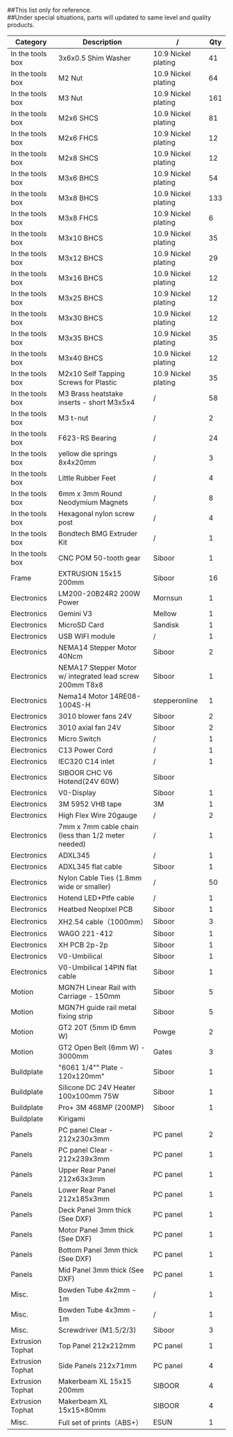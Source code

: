 ##This list only for reference.  
##Under special situations, parts will updated to same level and quality products.

| Category         | Description                                              | /                   | Qty |
|------------------|----------------------------------------------------------|---------------------|-----|
| In the tools box | 3x6x0.5 Shim Washer                                      | 10.9 Nickel plating | 41  |
| In the tools box | M2 Nut                                                   | 10.9 Nickel plating | 64  |
| In the tools box | M3 Nut                                                   | 10.9 Nickel plating | 161 |
| In the tools box | M2x6 SHCS                                                | 10.9 Nickel plating | 81  |
| In the tools box | M2x6 FHCS                                                | 10.9 Nickel plating | 12  |
| In the tools box | M2x8 SHCS                                                | 10.9 Nickel plating | 12  |
| In the tools box | M3x6 BHCS                                                | 10.9 Nickel plating | 54  |
| In the tools box | M3x8 BHCS                                                | 10.9 Nickel plating | 133 |
| In the tools box | M3x8 FHCS                                                | 10.9 Nickel plating | 6   |
| In the tools box | M3x10 BHCS                                               | 10.9 Nickel plating | 35  |
| In the tools box | M3x12 BHCS                                               | 10.9 Nickel plating | 29  |
| In the tools box | M3x16 BHCS                                               | 10.9 Nickel plating | 12  |
| In the tools box | M3x25 BHCS                                               | 10.9 Nickel plating | 12  |
| In the tools box | M3x30 BHCS                                               | 10.9 Nickel plating | 12  |
| In the tools box | M3x35 BHCS                                               | 10.9 Nickel plating | 35  |
| In the tools box | M3x40 BHCS                                               | 10.9 Nickel plating | 12  |
| In the tools box | M2x10 Self Tapping Screws for Plastic                    | 10.9 Nickel plating | 35  |
| In the tools box | M3 Brass heatstake inserts - short M3x5x4                | /                   | 58  |
| In the tools box | M3 t-nut                                                 | /                   | 2   |
| In the tools box | F623-RS Bearing                                          | /                   | 24  |
| In the tools box | yellow die springs 8x4x20mm                              | /                   | 3   |
| In the tools box | Little Rubber Feet                                       | /                   | 4   |
| In the tools box | 6mm x 3mm Round Neodymium Magnets                        | /                   | 8   |
| In the tools box | Hexagonal nylon screw post                               | /                   | 4   |
| In the tools box | Bondtech BMG Extruder Kit                                | /                   | 1   |
| In the tools box | CNC POM 50-tooth gear                                    | Siboor              | 1   |
| Frame            | EXTRUSION 15x15 200mm                                    | Siboor              | 16  |
| Electronics      | LM200-20B24R2 200W Power                                 | Mornsun             | 1   |
| Electronics      | Gemini V3                                                | Mellow              | 1   |
| Electronics      | MicroSD Card                                             | Sandisk             | 1   |
| Electronics      | USB WIFI module                                          | /                   | 1   |
| Electronics      | NEMA14 Stepper Motor 40Ncm                               | Siboor              | 2   |
| Electronics      | NEMA17 Stepper Motor w/ integrated lead screw 200mm T8x8 | Siboor              | 1   |
| Electronics      | Nema14 Motor 14RE08-1004S-H                              | stepperonline       | 1   |
| Electronics      | 3010 blower fans 24V                                     | Siboor              | 2   |
| Electronics      | 3010 axial fan 24V                                       | Siboor              | 2   |
| Electronics      | Micro Switch                                             | /                   | 1   |
| Electronics      | C13 Power Cord                                           | /                   | 1   |
| Electronics      | IEC320 C14 inlet                                         | /                   | 1   |
| Electronics      | SIBOOR CHC V6 Hotend(24V 60W)                            | Siboor              |     |
| Electronics      | V0-Display                                               | Siboor              | 1   |
| Electronics      | 3M 5952 VHB tape                                         | 3M                  | 1   |
| Electronics      | High Flex Wire 20gauge                                   | /                   | 2   |
| Electronics      | 7mm x 7mm cable chain (less than 1/2 meter needed)       | /                   | 1   |
| Electronics      | ADXL345                                                  | /                   | 1   |
| Electronics      | ADXL345 flat cable                                       | Siboor              | 1   |
| Electronics      | Nylon Cable Ties (1.8mm wide or smaller)                 | /                   | 50  |
| Electronics      | Hotend LED+Ptfe cable                                    | /                   | 1   |
| Electronics      | Heatbed Neoplxel PCB                                     | Siboor              | 1   |
| Electronics      | XH2.54 cable（1000mm）                                   | Siboor              | 3   
| Electronics      | WAGO 221-412                                             | Siboor              | 1   |
| Electronics      | XH PCB 2p-2p                                             | Siboor              | 1   |
| Electronics      | V0-Umbilical                                             | Siboor              | 1   |
| Electronics      | V0-Umbilical  14PIN flat cable                           | Siboor              | 1   |
| Motion           | MGN7H Linear Rail with Carriage - 150mm                  | Siboor              | 5   |
| Motion           | MGN7H guide rail metal fixing strip                      | Siboor              | 5   |
| Motion           | GT2 20T (5mm ID 6mm W)                                   | Powge               | 2   |
| Motion           | GT2 Open Belt (6mm W) - 3000mm                           | Gates               | 3   |
| Buildplate       | "6061 1/4"" Plate - 120x120mm"                           | Siboor              | 1   |
| Buildplate       | Silicone DC 24V Heater 100x100mm 75W                     | Siboor              | 1   |
| Buildplate       | Pro+ 3M 468MP (200MP)                                    | Siboor              | 1   |
| Buildplate       | Kirigami                                                 |                     |     |
| Panels           | PC panel Clear - 212x230x3mm                             | PC panel            | 2   |
| Panels           | PC panel Clear - 212x239x3mm                             | PC panel            | 1   |
| Panels           | Upper Rear Panel 212x63x3mm                              | PC panel            | 1   |
| Panels           | Lower Rear Panel 212x185x3mm                             | PC panel            | 1   |
| Panels           | Deck Panel 3mm thick (See DXF)                           | PC panel            | 1   |
| Panels           | Motor Panel 3mm thick (See DXF)                          | PC panel            | 1   |
| Panels           | Bottom Panel 3mm thick (See DXF)                         | PC panel            | 1   |
| Panels           | Mid Panel 3mm thick (See DXF)                            | PC panel            | 1   |
| Misc.            | Bowden Tube 4x2mm - 1m                                   | /                   | 1   |
| Misc.            | Bowden Tube 4x3mm - 1m                                   | /                   | 1   |
| Misc.            | Screwdriver (M1.5/2/3)                                   | Siboor              | 3   |
| Extrusion Tophat | Top Panel 212x212mm                                      | PC panel            | 1   |
| Extrusion Tophat | Side Panels 212x71mm                                     | PC panel            | 4   |
| Extrusion Tophat | Makerbeam XL 15x15 200mm                                 | SIBOOR              | 4   |
| Extrusion Tophat | Makerbeam XL 15x15×80mm                                  | SIBOOR              | 4   |
| Misc.            | Full set of prints（ABS+）                                 | ESUN                | 1   |
